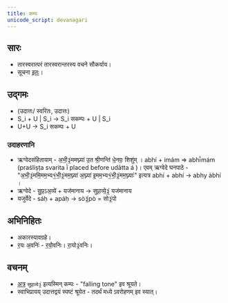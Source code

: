 ```yaml
---
title: कम्पः
unicode_script: devanagari
---
```


## सारः
- तारस्वरात्परं तारस्वरान्तरस्य वचने सौकर्याय। 
- सूचना [इतः](https://sites.google.com/site/vedicrecitation/kampas-in-kyv)।

## उद्गमः 
- (उदात्तः/ स्वरितः, उदात्तः)
- S_i + U | S_i → S_i सकम्पः + U | S_i
- U+U → S_i सकम्पः + U

### उदाहरणानि
- ऋग्वेदसंहितायाम् - अ॒भी॒३॒॑ममघ्न्या॑ उ॒त श्री॒णन्ति॑ धे॒नवः॒ शिशु॑म् । abhí + imám => abhī̀mám  (praśliṣṭa svarita ī̀ placed before udātta á )। एवम् ऋग्वेदे घनपाठे - "अ॒भी॒३॒॑ममि॒मम॒भ्य१॒॑भी॒३॒॑मम॒घ्न्या॑ अ॒घ्न्या॑ इ॒मम॒भ्य१॒॑भी॒३॒॑मम॒घ्न्याः॑" इत्यत्र  abhí + abhí → abhy àbhí ।
- ऋग्वेदे - सु॒प्र॒ऽअ॒व्ये॑ + यज॑मानाय → सुप्रा॒व्ये॒३॒॑ यज॑मानाय
- यजुर्वेदे - sáḥ + apáḥ → sò३॒॑pò = सो३॒॑पो

## अभिनिहितः
- अकारस्यावग्रहे।
- र॒यः अ॒वनिः॑ - र॒यो॒॑वनिः। रा॒यो३॒॑वनिः।

## वचनम्
- [अत्र](https://youtu.be/W33wTlWm5AM?t=47) `सुप्रा॒व्ये३॒॑` इत्यस्मिन् कम्पः - "falling tone" इव श्रूयते। 
- स्वाभिप्रायय् उदात्तद्वयं स्पष्टं श्रूयेत - तदर्थं मध्ये ऽवरोहणम् इव स्यात्।